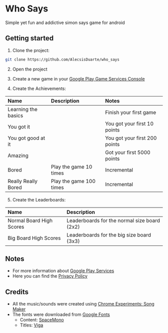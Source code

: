 # Who Says

Simple yet fun and addictive simon says game for android

## Getting started

1. Clone the project:

```bash
git clone https://github.com/AlecsisDuarte/who_says
```
2. Open the project

3. Create a new game in your [Google Play Game Services Console](https://play.google.com/apps/publish/)

4. Create the Achievements:

| Name                | Description             | Notes                         |
|:--------------------|:------------------------|:------------------------------|
| Learning the basics |                         | Finish your first game        |
| You got it          |                         | You got your first 10 points  |
| You got good at it  |                         | You got your first 200 points |
| Amazing             |                         | Got your first 5000 points    |
| Bored               | Play the game 10 times  | Incremental                   |
| Really Really Bored | Play the game 100 times | Incremental                   |

5. Create the Leaderboards:

| Name                       | Description                                   |
|:---------------------------|:----------------------------------------------|
| Normal Board High Scores   | Leaderboards for the normal size board (2x2)  |
| Big Board High Scores      | Leaderboards for the big size board (3x3)     |

## Notes
- For more information about [Google Play Services](https://developer.android.com/distribute/play-services)
- Here you can find the [Privacy Policy](https://android.alecsisduarte.now.sh/privacy_policy.html)

## Credits
-  All the music/sounds were created using [Chrome Experiments: Song Maker](https://musiclab.chromeexperiments.com/Song-Maker/)
-  The fonts were downloaded from [Google Fonts](https://fonts.google.com)
    - Content: [SpaceMono](https://fonts.google.com/specimen/Space+Mono) 
    - Titles: [Viga](https://fonts.google.com/specimen/Viga)